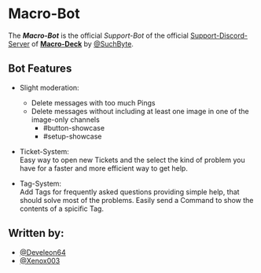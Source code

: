 # Macro-Bot
The ***Macro-Bot*** is the official *Support-Bot* of the official [Support-Discord-Server](https://discord.gg/QujfQPHRrT) of **[Macro-Deck](https://github.com/macro-Deck-org/Macro-Deck)** by [@SuchByte](https://github.com/SuchByte).

## Bot Features

- Slight moderation:
  - Delete messages with too much Pings
  - Delete messages without including at least one image in one of the image-only channels
    - #button-showcase
    - #setup-showcase

- Ticket-System:  
  Easy way to open new Tickets and the select the kind of problem you have for a faster and more efficient way to get help.

- Tag-System:  
  Add Tags for frequently asked questions providing simple help, that should solve most of the problems. Easily send a Command to show the contents of a spicific Tag.

## Written by:
- [@Develeon64](https://github.com/Develeon64)
- [@Xenox003](https://github.com/Xenox003)
